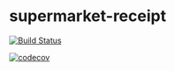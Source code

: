 # supermarket-receipt

[![Build Status](https://travis-ci.org/CyrilMlb/supermarket-receipt.svg?branch=master)](https://travis-ci.org/CyrilMlb/supermarket-receipt)

[![codecov](https://codecov.io/gh/CyrilMlb/supermarket-receipt/branch/master/graph/badge.svg)](https://codecov.io/gh/CyrilMlb/supermarket-receipt)